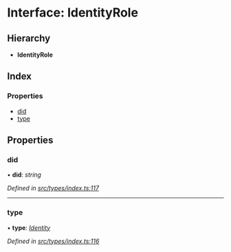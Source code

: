 # Interface: IdentityRole

## Hierarchy

* **IdentityRole**

## Index

### Properties

* [did](identityrole.md#did)
* [type](identityrole.md#type)

## Properties

###  did

• **did**: *string*

*Defined in [src/types/index.ts:117](https://github.com/PolymathNetwork/polymesh-sdk/blob/44d12f59/src/types/index.ts#L117)*

___

###  type

• **type**: *[Identity](../enums/roletype.md#identity)*

*Defined in [src/types/index.ts:116](https://github.com/PolymathNetwork/polymesh-sdk/blob/44d12f59/src/types/index.ts#L116)*
